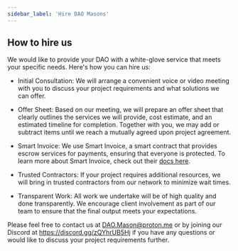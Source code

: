 ```yaml
---
sidebar_label: 'Hire DAO Masons'
---
```


## How to hire us

We would like to provide your DAO with a white-glove service that meets your specific needs. Here's how you can hire us:

- Initial Consultation: We will arrange a convenient voice or video meeting with you to discuss your project requirements and what solutions we can offer.

- Offer Sheet: Based on our meeting, we will prepare an offer sheet that clearly outlines the services we will provide, cost estimate, and an estimated timeline for completion. Together with you, we may add or subtract items until we reach a mutually agreed upon project agreement.

- Smart Invoice: We use Smart Invoice, a smart contract that provides escrow services for payments, ensuring that everyone is protected. To learn more about Smart Invoice, check out their [docs here](https://docs.smartinvoice.xyz/).

- Trusted Contractors: If your project requires additional resources, we will bring in trusted contractors from our network to minimize wait times.

- Transparent Work: All work we undertake will be of high quality and done transparently. We encourage client involvement as part of our team to ensure that the final output meets your expectations.

Please feel free to contact us at [DAO.Mason@proton.me](mailto:DAO.Mason@proton.me) or by joining our Discord at https://discord.gg/zQYhrUB5Hj if you have any questions or would like to discuss your project requirements further.
